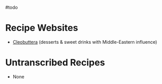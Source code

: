 #todo 
# Recipe Websites

- [Cleobuttera](https://cleobuttera.com/recipes/) (desserts & sweet drinks with Middle-Eastern influence)

# Untranscribed Recipes

- None